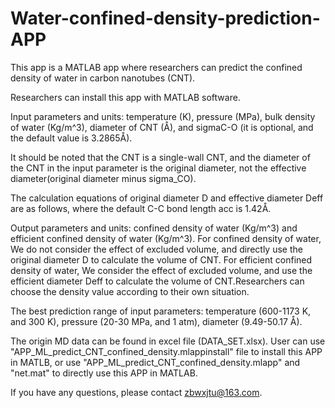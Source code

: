 # Water-confined-density-prediction-APP
This app is a MATLAB app where researchers can predict the confined density of water in carbon nanotubes (CNT).

Researchers can install this app with MATLAB software.

Input parameters and units: temperature (K), pressure (MPa), bulk density of water (Kg/m^3), diameter of CNT (Å), and sigmaC-O (it is optional, and the default value is 3.2865Å).

It should be noted that the CNT is a single-wall CNT, and the diameter of the CNT in the input parameter is the original diameter, not the effective diameter(original diameter minus sigma_CO).

The calculation equations of original diameter D and effective diameter Deff are as follows, where the default C-C bond length acc is 1.42Å.

Output parameters and units: confined density of water (Kg/m^3) and efficient confined density of water (Kg/m^3). For confined density of water, We do not consider the effect of excluded volume, and directly use the original diameter D to calculate the volume of CNT. For efficient confined density of water, We consider the effect of excluded volume, and use the efficient diameter Deff to calculate the volume of CNT.Researchers can choose the density value according to their own situation.

The best prediction range of input parameters: temperature (600-1173 K, and 300 K), pressure (20-30 MPa, and 1 atm), diameter (9.49-50.17 Å).

The origin MD data can be found in excel file (DATA_SET.xlsx). User can use "APP_ML_predict_CNT_confined_density.mlappinstall" file to install this APP in MATLB, or use "APP_ML_predict_CNT_confined_density.mlapp" and "net.mat" to directly use this APP in MATLAB.

If you have any questions, please contact zbwxjtu@163.com.
